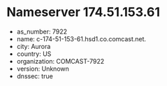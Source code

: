 # Nameserver 174.51.153.61

* as_number: 7922
* name: c-174-51-153-61.hsd1.co.comcast.net.
* city: Aurora
* country: US
* organization: COMCAST-7922
* version: Unknown
* dnssec: true
